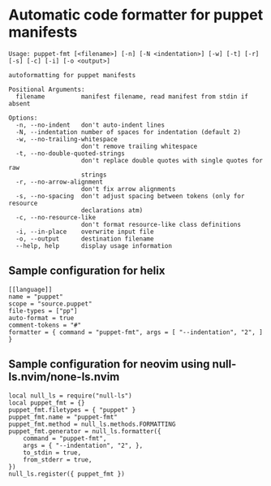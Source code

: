 # Automatic code formatter for puppet manifests

    Usage: puppet-fmt [<filename>] [-n] [-N <indentation>] [-w] [-t] [-r] [-s] [-c] [-i] [-o <output>]

    autoformatting for puppet manifests

    Positional Arguments:
      filename          manifest filename, read manifest from stdin if absent

    Options:
      -n, --no-indent   don't auto-indent lines
      -N, --indentation number of spaces for indentation (default 2)
      -w, --no-trailing-whitespace
                        don't remove trailing whitespace
      -t, --no-double-quoted-strings
                        don't replace double quotes with single quotes for raw
                        strings
      -r, --no-arrow-alignment
                        don't fix arrow alignments
      -s, --no-spacing  don't adjust spacing between tokens (only for resource
                        declarations atm)
      -c, --no-resource-like
                        don't format resource-like class definitions
      -i, --in-place    overwrite input file
      -o, --output      destination filename
      --help, help      display usage information

## Sample configuration for helix

    [[language]]
    name = "puppet"
    scope = "source.puppet"
    file-types = ["pp"]
    auto-format = true
    comment-tokens = "#"
    formatter = { command = "puppet-fmt", args = [ "--indentation", "2", ] }

## Sample configuration for neovim using null-ls.nvim/none-ls.nvim

    local null_ls = require("null-ls")
    local puppet_fmt = {}
    puppet_fmt.filetypes = { "puppet" }
    puppet_fmt.name = "puppet-fmt"
    puppet_fmt.method = null_ls.methods.FORMATTING
    puppet_fmt.generator = null_ls.formatter({
        command = "puppet-fmt",
        args = { "--indentation", "2", },
        to_stdin = true,
        from_stderr = true,
    })
    null_ls.register({ puppet_fmt })

